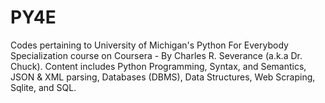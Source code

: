 # PY4E
Codes pertaining to University of Michigan's Python For Everybody Specialization course on Coursera - By Charles R. Severance (a.k.a Dr. Chuck).
Content includes Python Programming, Syntax, and Semantics, JSON & XML parsing, Databases (DBMS), Data Structures, Web Scraping, Sqlite, and SQL.
